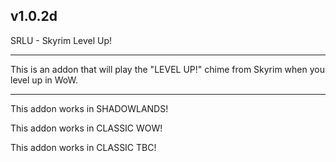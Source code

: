 v1.0.2d
 ------------------------------

SRLU - Skyrim Level Up!

 ------------------------------

This is an addon that will play the "LEVEL UP!" chime from Skyrim when you level up in WoW.

 ------------------------------

This addon works in SHADOWLANDS!

This addon works in CLASSIC WOW!

This addon works in CLASSIC TBC!
